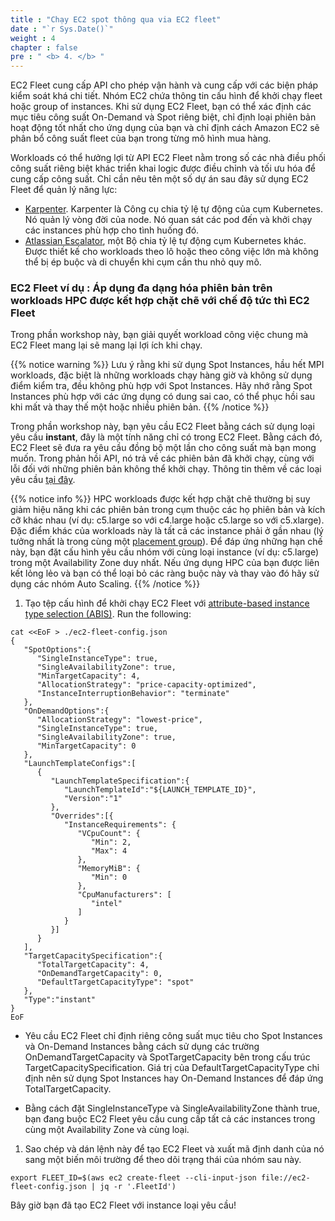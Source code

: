 ```yaml
---
title : "Chạy EC2 spot thông qua via EC2 fleet"
date : "`r Sys.Date()`"
weight : 4
chapter : false
pre : " <b> 4. </b> "
---
```


EC2 Fleet cung cấp API cho phép vận hành và cung cấp với các biện pháp kiểm soát khá chi tiết. Nhóm EC2 chứa thông tin cấu hình để khởi chạy fleet hoặc group of instances. Khi sử dụng EC2 Fleet, bạn có thể xác định các mục tiêu công suất On-Demand và Spot riêng biệt, chỉ định loại phiên bản hoạt động tốt nhất cho ứng dụng của bạn và chỉ định cách Amazon EC2 sẽ phân bổ công suất fleet của bạn trong từng mô hình mua hàng.

Workloads có thể hưởng lợi từ API EC2 Fleet nằm trong số các nhà điều phối công suất riêng biệt khác triển khai logic được điều chỉnh và tối ưu hóa để cung cấp công suất. Chỉ cần nêu tên một số dự án sau đây sử dụng EC2 Fleet để quản lý năng lực:

- [Karpenter](https://github.com/aws/karpenter-provider-aws). Karpenter là Công cụ chia tỷ lệ tự động của cụm Kubernetes. Nó quản lý vòng đời của node. Nó quan sát các pod đến và khởi chạy các instances phù hợp cho tình huống đó.
- [Atlassian Escalator](https://github.com/atlassian/escalator), một Bộ chia tỷ lệ tự động cụm Kubernetes khác. Được thiết kế cho workloads theo lô hoặc theo công việc lớn mà không thể bị ép buộc và di chuyển khi cụm cần thu nhỏ quy mô.

### EC2 Fleet ví dụ : Áp dụng đa dạng hóa phiên bản trên workloads HPC được kết hợp chặt chẽ với chế độ tức thì EC2 Fleet

Trong phần workshop này, bạn giải quyết workload công việc chung mà EC2 Fleet mang lại sẽ mang lại lợi ích khi chạy.

{{% notice warning %}}
Lưu ý rằng khi sử dụng Spot Instances, hầu hết MPI workloads, đặc biệt là những workloads chạy hàng giờ và không sử dụng điểm kiểm tra, đều không phù hợp với Spot Instances. Hãy nhớ rằng Spot Instances phù hợp với các ứng dụng có dung sai cao, có thể phục hồi sau khi mất và thay thế một hoặc nhiều phiên bản.
{{% /notice %}}

Trong phần workshop này, bạn yêu cầu EC2 Fleet bằng cách sử dụng loại yêu cầu **instant**, đây là một tính năng chỉ có trong EC2 Fleet. Bằng cách đó, EC2 Fleet sẽ đưa ra yêu cầu đồng bộ một lần cho công suất mà bạn mong muốn. Trong phản hồi API, nó trả về các phiên bản đã khởi chạy, cùng với lỗi đối với những phiên bản không thể khởi chạy. Thông tin thêm về các loại yêu cầu [tại đây](https://docs.aws.amazon.com/AWSEC2/latest/UserGuide/ec2-fleet-configuration-strategies.html#ec2-fleet-request-type).

{{% notice info %}}
HPC workloads được kết hợp chặt chẽ thường bị suy giảm hiệu năng khi các phiên bản trong cụm thuộc các họ phiên bản và kích cỡ khác nhau (ví dụ: c5.large so với c4.large hoặc c5.large so với c5.xlarge). Đặc điểm khác của workloads này là tất cả các instance phải ở gần nhau (lý tưởng nhất là trong cùng một [placement group](https://docs.aws.amazon.com/AWSEC2/latest/UserGuide/placement-groups.html)). Để đáp ứng những hạn chế này, bạn đặt cấu hình yêu cầu nhóm với cùng loại instance (ví dụ: c5.large) trong một Availability Zone duy nhất. Nếu ứng dụng HPC của bạn được liên kết lỏng lẻo và bạn có thể loại bỏ các ràng buộc này và thay vào đó hãy sử dụng các nhóm Auto Scaling.
{{% /notice %}}

1. Tạo tệp cấu hình để khởi chạy EC2 Fleet với [attribute-based instance type selection (ABIS)](https://docs.aws.amazon.com/autoscaling/ec2/userguide/create-mixed-instances-group-attribute-based-instance-type-selection.html). Run the following:

```
cat <<EoF > ./ec2-fleet-config.json
{
   "SpotOptions":{
      "SingleInstanceType": true,
      "SingleAvailabilityZone": true,
      "MinTargetCapacity": 4,
      "AllocationStrategy": "price-capacity-optimized",
      "InstanceInterruptionBehavior": "terminate"
   },
   "OnDemandOptions":{
      "AllocationStrategy": "lowest-price",
      "SingleInstanceType": true,
      "SingleAvailabilityZone": true,
      "MinTargetCapacity": 0
   },
   "LaunchTemplateConfigs":[
      {
         "LaunchTemplateSpecification":{
            "LaunchTemplateId":"${LAUNCH_TEMPLATE_ID}",
            "Version":"1"
         },
         "Overrides":[{
            "InstanceRequirements": {
               "VCpuCount": {
                  "Min": 2, 
                  "Max": 4
               },
               "MemoryMiB": {
                  "Min": 0
               },
               "CpuManufacturers": [
                  "intel"
               ]
            }
         }]
      }
   ],
   "TargetCapacitySpecification":{
      "TotalTargetCapacity": 4,
      "OnDemandTargetCapacity": 0,
      "DefaultTargetCapacityType": "spot"
   },
   "Type":"instant"
}
EoF
```

- Yêu cầu EC2 Fleet chỉ định riêng công suất mục tiêu cho Spot Instances và On-Demand Instances bằng cách sử dụng các trường OnDemandTargetCapacity và SpotTargetCapacity bên trong cấu trúc TargetCapacitySpecification. Giá trị của DefaultTargetCapacityType chỉ định nên sử dụng Spot Instances hay On-Demand Instances để đáp ứng TotalTargetCapacity.

- Bằng cách đặt SingleInstanceType và SingleAvailabilityZone thành true, bạn đang buộc EC2 Fleet yêu cầu cung cấp tất cả các instances trong cùng một Availability Zone và cùng loại.

1. Sao chép và dán lệnh này để tạo EC2 Fleet và xuất mã định danh của nó sang một biến môi trường để theo dõi trạng thái của nhóm sau này.

```
export FLEET_ID=$(aws ec2 create-fleet --cli-input-json file://ec2-fleet-config.json | jq -r '.FleetId')
```

Bây giờ bạn đã tạo EC2 Fleet với instance loại yêu cầu!